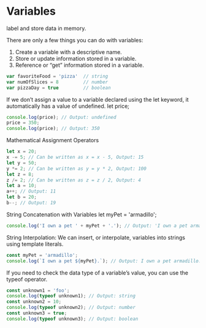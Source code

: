 # Variables
label and store data in memory. 

There are only a few things you can do with variables:

1. Create a variable with a descriptive name.
1. Store or update information stored in a variable.
1. Reference or “get” information stored in a variable. 

```javascript
var favoriteFood = 'pizza'  // string
var numOfSlices = 8         // number
var pizzaDay = true         // boolean
```

If we don’t assign a value to a variable declared using the let keyword, it automatically has a value of undefined. 
let price;

```javascript
console.log(price); // Output: undefined
price = 350;
console.log(price); // Output: 350
```

Mathematical Assignment Operators

```javascript
let x = 20;
x -= 5; // Can be written as x = x - 5, Output: 15
let y = 50;
y *= 2; // Can be written as y = y * 2, Output: 100
let z = 8;
z /= 2; // Can be written as z = z / 2, Output: 4
let a = 10;
a++; // Output: 11
let b = 20;
b--; // Output: 19
```

String Concatenation with Variables
let myPet = 'armadillo';

```javascript
console.log('I own a pet ' + myPet + '.'); // Output: 'I own a pet armadillo.'
```

String Interpolation: We can insert, or interpolate, variables into strings using template literals.

```javascript
const myPet = 'armadillo';
console.log(`I own a pet ${myPet}.`); // Output: I own a pet armadillo.
```

If you need to check the data type of a variable’s value, you can use the typeof operator. 

```javascript
const unknown1 = 'foo';
console.log(typeof unknown1); // Output: string
const unknown2 = 10;
console.log(typeof unknown2); // Output: number
const unknown3 = true; 
console.log(typeof unknown3); // Output: boolean
```